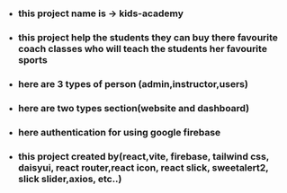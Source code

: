 * ### this project name is -> kids-academy
* ### this project help the students they can buy there favourite coach classes who will teach the students her favourite sports
* ### here are 3 types of person (admin,instructor,users)
* ### here are two types section(website and dashboard)
* ### here authentication for using google firebase
* ### this project created by(react,vite, firebase, tailwind css, daisyui, react router,react icon, react slick, sweetalert2, slick slider,axios, etc..)
